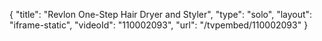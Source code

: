 {
    "title": "Revlon One-Step Hair Dryer and Styler",
    "type": "solo",
    "layout": "iframe-static",
    "videoId": "110002093",
    "url": "\/tvpembed\/110002093"
}